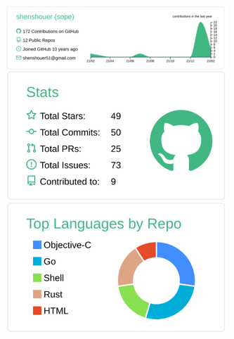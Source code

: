[![](https://raw.githubusercontent.com/shenshouer/shenshouer/master/profile-summary-card-output/vue/0-profile-details.svg)](https://github.com/vn7n24fzkq/github-profile-summary-cards)
[![](https://raw.githubusercontent.com/shenshouer/shenshouer/master/profile-summary-card-output/vue/3-stats.svg)](https://github.com/vn7n24fzkq/github-profile-summary-cards) 
[![](https://raw.githubusercontent.com/shenshouer/shenshouer/master/profile-summary-card-output/vue/1-repos-per-language.svg)](https://github.com/vn7n24fzkq/github-profile-summary-cards)
